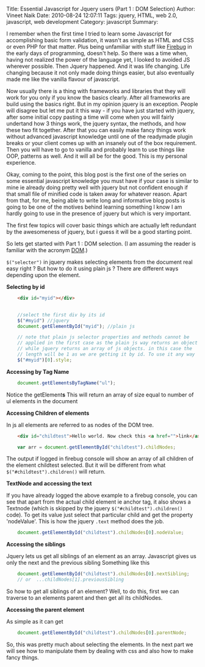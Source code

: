 Title: Essential Javascript for Jquery users (Part 1 : DOM Selection)
Author: Vineet Naik
Date: 2010-08-24 12:07:11
Tags: jquery, HTML, web 2.0, javascript, web development
Category: javascript
Summary: 

I remember when the first time I tried to learn some Javascript for
accomplishing basic form validation, it wasn't as simple as HTML and
CSS or even PHP for that matter. Plus being unfamiliar with stuff like
[Firebug](https://addons.mozilla.org/en-US/firefox/addon/1843/) in the
early days of programming, doesn't help. So there was a time when,
having not realized the power of the language yet, I looked to avoided
JS wherever possible. Then Jquery happened. And it was life
changing. Life changing because it not only made doing things easier,
but also eventually made me like the vanilla flavour of javascript.

Now usually there is a thing with frameworks and libraries that they
will work for you only if you know the basics clearly. After all
frameworks are build using the basics right. But in my opinion jquery
is an exception. People will disagree but let me put it this way - if
you have just started with jquery, after some initial copy pasting a
time will come when you will fairly undertand how 3 things work, the
jquery syntax, the methods, and how these two fit together. After that
you can easily make fancy things work without advanced javascript
knowledge until one of the readymade plugin breaks or your client
comes up with an insanely out of the box requirement. Then you will
have to go to vanilla and probably learn to use things like OOP,
patterns as well. And it will all be for the good. This is my personal
experience.

Okay, coming to the point, this blog post is the first one of the
series on some essential javascript knowledge you must have if your
case is similar to mine ie already doing pretty well with jquery but
not confident enough if that small file of minified code is taken away
for whatever reason. Apart from that, for me, being able to write long
and informative blog posts is going to be one of the motives behind
learning something I know I am hardly going to use in the presence of
jquery but which is very important.

The first few topics will cover basic things which are actually left
redundant by the awesomeness of jquery, but i guess it will be a good
starting point.

So lets get started with Part 1 : DOM selection. (I am assuming the
reader is familiar with the acronym
[DOM](http://www.w3schools.com/htmldom/default.asp).)

``$("selecter")`` in jquery makes selecting elements from the document
real easy right ? But how to do it using plain js ?  There are
different ways depending upon the element.

**Selecting by id**

```html
    <div id="myid"></div>
```

```javascript
    
    //select the first div by its id
    $("#myid") //jquery
    document.getElementById("myid"); //plain js

    // note that plain js selector properties and methods cannot be
    // applied in the first case as the plain js way returns an object
    // while jquery returns an array of js objects. in this case the
    // length will be 1 as we are getting it by id. To use it any way
    $("#myid")[0].style;
```

**Accessing by Tag Name**

```javascript
    document.getElementsByTagName("ul");
```

Notice the getElement**s** This will return an array of size equal to
number of ul elements in the document

**Accessing Children of elements**

In js all elements are referred to as nodes of the DOM tree.

```html
    <div id="childtest">Hello world. Now check this <a href="">link</a></div>
```

```javascript
    var arr = document.getElementById("childtest").childNodes;
```

The output if logged in firebug console will show an array of all
children of the element childtest selected. But it will be different
from what ``$("#childtest").children()`` will return.

**TextNode and accessing the text**

If you have already logged the above example to a firebug console, you
can see that apart from the actual child element ie anchor tag, it
also shows a Textnode (which is skipped by the jquery
``$("#childtest").children()`` code). To get its value just select
that particular child and get the property 'nodeValue'. This is how
the jquery ``.text`` method does the job.

```javascript
    document.getElementById("childtest").childNodes[0].nodeValue;
```

**Accessing the siblings**

Jquery lets us get all siblings of an element as an array. Javascript
gives us only the next and the previous sibling Something like this

```javascript
    document.getElementById("childtest").childNodes[0].nextSibling; 
    // or  ...childNodes[1].previousSibling
```

So how to get all siblings of an element? Well, to do this, first we
can traverse to an elements parent and then get all its childNodes.

**Accessing the parent element**

As simple as it can get

```javascript
    document.getElementById("childtest").childNodes[0].parentNode;
```

So, this was pretty much about selecting the elements. In the next
part we will see how to manipulate them by dealing with css and also
how to make fancy things.
